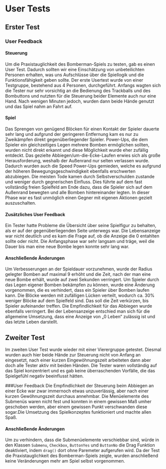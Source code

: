 # User Tests
## Erster Test
### User Feedback
#### Steuerung
Um die Praxistauglichkeit des Bomberman-Spiels zu testen, gab es einen User Test. Dadurch sollten wir eine Einschätzung von unbeteilichten Personen erhalten, was uns Aufschlüsse über die Spiellogik und die Funktionsfähigkeit geben sollte. Der erste Usertest wurde von einer Testgruppe, bestehend aus 4 Personen, durchgeführt. Anfangs wagten sich die Tester nur sehr vorsichtig an die Bedienung des Trackballs und des Bombuttons und nutzten für die Steuerung beider Elemente auch nur eine Hand. Nach wenigen Minuten jedoch, wurden dann beide Hände genutzt und das Spiel nahm an Fahrt auf.

#### Spiel
Das Sprengen von genügend Blöcken für einen Kontakt der Spieler dauerte sehr lang und aufgrund der geringeren Entfernung kam es nur zu Zweikämpfen direkt gegenüberliegender Spieler. Power-Ups, die dem Spieler ein gleichzeitiges Legen mehrere Bomben ermöglichen sollten, wurden nicht direkt erkannt und diese Möglichkeit wurde eher zufällig entdeckt. Das gezielte Abbiegen/um-die-Ecke-Laufen erwies sich als große Herausforderung, weshalb der Außenrand nur selten verlassen wurde. Dadurch wurden auch die Speed Power-Ups gemieden, welche es aufgrund der höheren Bewegungsgeschwindigkeit ebenfalls erschwerten abzubiegen. Die meisten Tode kamen durch Selbstverschulden zustande und weniger durch gegnerischen Einfluss. Dies führte auf dem fast vollständig freien Spielfeld am Ende dazu, dass die Spieler sich auf dem Außenrand bewegten und alle Bomben hintereinander legten. In dieser Phase war es fast unmöglich einen Gegner mit eigenen Aktionen gezielt auszuschalten.

#### Zusätzliches User Feedback
Ein Tester hatte Probleme die Übersicht über seine Spielfigur zu behalten, als er auf der gegenüberliegenden Seite unterwegs war. Die Lebensanzeige war nicht deutlich und es kam die Frage auf, ob die Anzeige die 0 entahlten sollte oder nicht. Die Anfangsphase war sehr langsam und träge, weil die Dauer bis man eine neue Bombe legen konnte sehr lang war.

#### Anschließende Änderungen

Um Verbesserungen an der Spieldauer vorzunehmen, wurde der Radius gelegter Bomben auf maximal 9 erhöht und die Zeit, nach der man eine neue Bombe erhält, wurde auf zwei Sekunden verringert. Um Spieler durch das Legen eigener Bomben bekämpfen zu können, wurde eine Änderung vorgenommen, die es verhindert, dass ein Spieler über Bomben laufen kann. Die Blöcke werden mit zufälligen Lücken verteilt, wodurch ca. 30% weniger Blöcke auf dem Spielfeld sind. Das soll die Zeit verkürzen, bis Spieler aufeinander treffen. Die Empfindlichkeit für das Abbiegen wurde ebenfalls verringert. Bei der Lebensanzeige entschied man sich für die allgemeine Umsetzung, dass eine Anzeige von „0 Leben“ zulässig ist und das letzte Leben darstellt.

## Zweiter Test

Im zweiten User Test wurde wieder mit einer Vierergruppe getestet. Diesmal wurden auch hier beide Hände zur Steuerung nicht von Anfang an eingesetzt, nach einer kurzen Eingewöhnungszeit arbeiteten dann aber doch alle Tester aktiv mit beiden Händen. Die Tester waren vollständig auf das Spiel konzentriert und es gab keine überraschenden Vorfälle, die das Spielgefühl negativ beeinflusst hätten.

###User Feedback
Die Empfindlichkeit der Steuerung beim Abbiegen an einer Ecke war zwar immernoch etwas unzuverlässig, aber nach einer kurzen Gewöhnungszeit durchaus annehmbar. Die Menüelemente des Submenüs waren nicht fest und konnten in einem gewissen Maß umher geschoben werden, aber einem gewissen Punkt verschwanden diese sogar.Die Umsetzung des Spielkonzeptes funktioniert und machte allen Spaß. 

#### Anschließende Änderungen
Um zu verhindern, dass die Submenüelemente verschiebbar sind, würde in den Klassen `Submenu`, `Checkbox`, `ButtonYes` und `ButtonNo` die Drag Funktion deaktiviert, indem `drag()` dort ohne Paremeter aufgerufen wird. Da der Test die Praxistauglichkeit des Bomberman-Spiels zeigte, wurden anschließend keine Veränderungen mehr am Spiel selbst vorgenommen.
